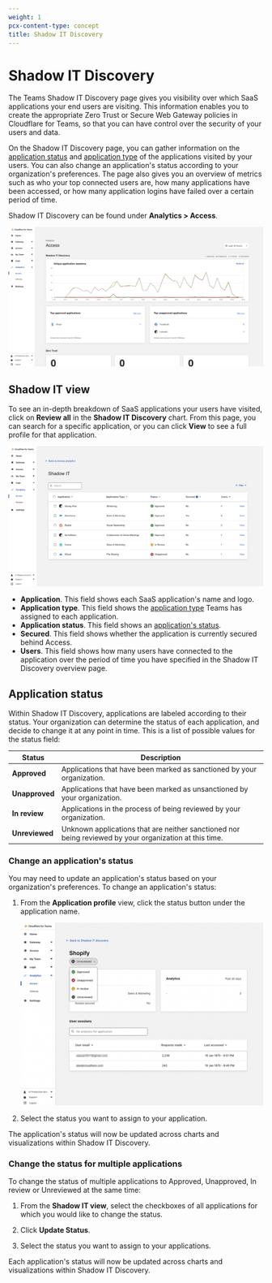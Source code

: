 ```yaml
---
weight: 1
pcx-content-type: concept
title: Shadow IT Discovery
---
```


# Shadow IT Discovery

The Teams Shadow IT Discovery page gives you visibility over which SaaS applications your end users are visiting. This information enables you to create the appropriate Zero Trust or Secure Web Gateway policies in Cloudflare for Teams, so that you can have control over the security of your users and data.

On the Shadow IT Discovery page, you can gather information on the [application status](#application-status) and [application type](#application-type) of the applications visited by your users. You can also change an application's status according to your organization's preferences. The page also gives you an overview of metrics such as who your top connected users are, how many applications have been accessed, or how many application logins have failed over a certain period of time.

Shadow IT Discovery can be found under **Analytics > Access**.

![Shadow IT Discovery](../static/documentation/shadow-it-discovery.png)

## Shadow IT view

To see an in-depth breakdown of SaaS applications your users have visited, click on **Review all** in the **Shadow IT Discovery** chart. From this page, you can search for a specific application, or you can click **View** to see a full profile for that application.

![Shadow IT view](../static/documentation/shadow-it-view.png)

- **Application**. This field shows each SaaS application's name and logo.
- **Application type**. This field shows the [application type](/policies/filtering/http-policies/application-app-types#app-types) Teams has assigned to each application.
- **Application status**. This field shows an [application's status](#application-status).
- **Secured**. This field shows whether the application is currently secured behind Access.
- **Users**. This field shows how many users have connected to the application over the period of time you have specified in the Shadow IT Discovery overview page.

## Application status

Within Shadow IT Discovery, applications are labeled according to their status. Your organization can determine the status of each application, and decide to change it at any point in time. This is a list of possible values for the status field:

<TableWrap>

| Status         | Description                                                                                            |
| -------------- | ------------------------------------------------------------------------------------------------------ |
| **Approved**   | Applications that have been marked as sanctioned by your organization.                                 |
| **Unapproved** | Applications that have been marked as unsanctioned by your organization.                               |
| **In review**  | Applications in the process of being reviewed by your organization.                                    |
| **Unreviewed** | Unknown applications that are neither sanctioned nor being reviewed by your organization at this time. |

</TableWrap>

### Change an application's status

You may need to update an application's status based on your organization's preferences. To change an application's status:

1. From the **Application profile** view, click the status button under the application name.

   ![Shadow IT application status](../static/documentation/shadow-it-app-profile.png)

1. Select the status you want to assign to your application.

The application's status will now be updated across charts and visualizations within Shadow IT Discovery.

### Change the status for multiple applications

To change the status of multiple applications to Approved, Unapproved, In review or Unreviewed at the same time:

1. From the **Shadow IT view**, select the checkboxes of all applications for which you would like to change the status.

1. Click **Update Status**.

1. Select the status you want to assign to your applications.

Each application's status will now be updated across charts and visualizations within Shadow IT Discovery.